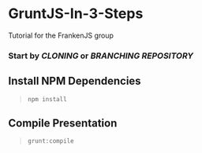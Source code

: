 GruntJS-In-3-Steps
==================
Tutorial for the FrankenJS group

### Start by _CLONING_ or _BRANCHING REPOSITORY_

## Install NPM Dependencies
> ``` npm install ```

## Compile Presentation
> ```grunt:compile```
